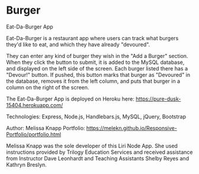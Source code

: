# Burger

Eat-Da-Burger App

Eat-Da-Burger is a restaurant app where users can track what burgers they'd like to eat, and which they have already "devoured". 

They can enter any kind of burger they wish in the "Add a Burger" section. When they click the button to submit, it is added to the MySQL database, and displayed on the left side of the screen. Each burger listed there has a "Devour!" button. If pushed, this button marks that burger as "Devoured" in the database, removes it from the left column, and puts that burger in a column on the right of the screen.

The Eat-Da-Burger App is deployed on Heroku here: https://pure-dusk-15404.herokuapp.com/ 

Technologies: Express, Node.js, Handlebars.js, MySQL, jQuery, Bootstrap

Author: Melissa Knapp
Portfolio: https://melekn.github.io/Responsive-Portfolio/portfolio.html 

Melissa Knapp was the sole developer of this Liri Node App. She used instructions provided by Trilogy Education Services and received assistance from Instructor Dave Leonhardt and Teaching Assistants Shelby Reyes and Kathryn Breslyn. 